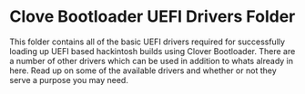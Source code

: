 # Clove Bootloader UEFI Drivers Folder

This folder contains all of the basic UEFI drivers required for successfully loading up UEFI based hackintosh builds using Clover Bootloader. There are a number of other drivers which can be used in addition to whats already in here. Read up on some of the available drivers and whether or not they serve a purpose you may need.



